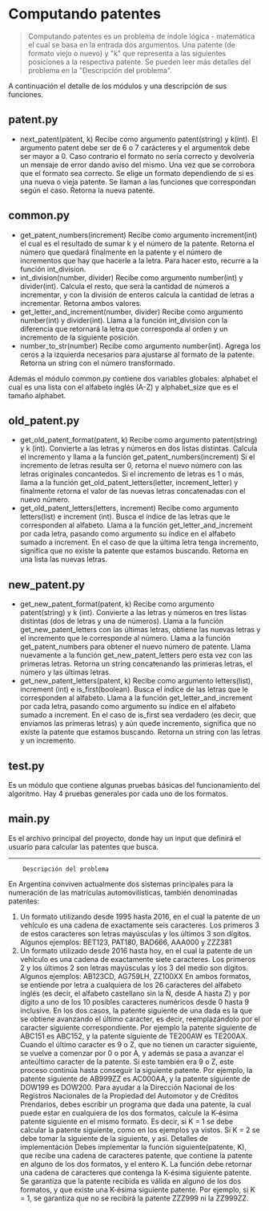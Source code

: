 # Computando patentes

> Computando patentes es un problema de 
> índole lógica - matemática el cual se basa
> en la entrada dos argumentos.
> Una patente (de formato viejo o nuevo)
> y "k" que representa a las siguientes
> posiciones  a la respectiva patente.
> Se pueden leer más detalles del problema
> en la "Descripción del problema".


A continuación el detalle de los módulos y una descripción de sus funciones. 
## patent.py

- next_patent(patent, k)
        Recibe como argumento patent(string) y k(int). 
		El argumento patent debe ser de 6 o 7 carácteres y el argumentok debe ser mayor a 0. Caso contrario el formato no sería correcto y devolvería un mensaje de error dando aviso del mismo. Una vez que se corrobora que el formato sea correcto. 
		Se elige un formato dependiendo de si es una nueva o vieja patente. Se llaman a las funciones que correspondan según el caso. Retorna la nueva patente.
## common.py

- get_patent_numbers(increment)
        Recibe como argumento increment(int) el cual es el resultado de sumar k y el número de la patente.
		Retorna el número que quedará finalmente en la patente y el número de incrementos que hay que hacerle a la letra. Para hacer esto, recurre a la función int_division.
- int_division(number, divider)
        Recibe como argumento number(int) y divider(int). 
		Calcula el resto, que será la cantidad de números a incrementar, y con la división de enteros calcula la cantidad de letras a incrementar. 
		Retorna ambos valores.
- get_letter_and_increment(number, divider)
        Recibe como argumento number(int) y divider(int). 
		Llama a la función int_division con la diferencia que retornará la letra que corresponda al orden y un incremento de la siguiente posición.
- number_to_str(number)
        Recibe como argumento number(int). 
		Agrega los ceros a la izquierda necesarios para ajustarse al formato de la patente.
		Retorna un string con el número transformado.

Además el módulo common.py contiene dos variables globales: alphabet el cual es una lista con el alfabeto inglés (A-Z) y alphabet_size que es el tamaño alphabet.

## old_patent.py

- get_old_patent_format(patent, k)
        Recibe como argumento patent(string) y k (int).
		Convierte a las letras y números en dos listas distintas.
		Calcula el incremento y llama a la función get_patent_numbers(increment)
		Si el incremento de letras resulta ser 0, retorna el nuevo número con las letras originales concantedos. Si el incremento de letras es 1 o más, llama a la función get_old_patent_letters(letter, increment_letter) y finalmente retorna el valor de las nuevas letras concatenadas con el nuevo número.
- get_old_patent_letters(letters, increment)
        Recibe como argumento letters(list) e increment (int).
		Busca el índice de las letras que le corresponden al alfabeto.
		Llama a la función get_letter_and_increment por cada letra, pasando como argumento su índice en el alfabeto sumado a increment.
		En el caso de que la última letra tenga incremento, significa que no existe la patente que estamos buscando.
		Retorna en una lista las nuevas letras.
## new_patent.py

- get_new_patent_format(patent, k)
		Recibe como argumento patent(string) y k (int).
		Convierte a las letras y números en tres listas distintas (dos de letras y una de números).
		Llama a la función get_new_patent_letters con las últimas letras, obtiene las nuevas letras y el incremento que le corresponde al número.
		Llama a la función get_patent_numbers para obtener el nuevo número de patente.
		Llama nuevamente a la función get_new_patent_letters pero esta vez con las primeras letras.
		Retorna un string concatenando las primeras letras,  el número y las últimas letras.
- get_new_patent_letters(patent, k)
		Recibe como argumento letters(list), increment (int) e is_first(boolean).
		Busca el índice de las letras que le corresponden al alfabeto.
		Llama a la función get_letter_and_increment por cada letra, pasando como argumento su índice en el alfabeto sumado a increment.
		 En el caso de is_first sea verdadero (es decir, que enviamos las primeras letras) y aún quede incremento, significa que no existe la patente que estamos buscando.
		 Retorna un string con las letras y un incremento.
## test.py
Es un módulo que contiene algunas pruebas básicas del funcionamiento del algoritmo. Hay 4 pruebas generales por cada uno de los formatos.
## main.py
Es el archivo principal del proyecto, donde hay un input que definirá el usuario para calcular las patentes que busca.
____________________________________________________________________________________________________________________________
        Descripción del problema
En Argentina conviven actualmente dos
sistemas principales para la numeración
de las matrículas automovilísticas, también denominadas patentes:
1. Un formato utilizando desde 1995
hasta 2016, en el cual la patente de un vehículo es una cadena
de exactamente seis caracteres.
Los primeros 3 de estos caracteres
son letras mayúsculas y los últimos 3 son dígitos. Algunos ejemplos:
BET123, PAT180, BAD666, AAA000
y ZZZ381
2. Un formato utilizado desde 2016
hasta hoy, en el cual la patente
de un vehículo es una cadena de
exactamente siete caracteres. Los
primeros 2 y los últimos 2 son letras mayúsculas y los 3 del medio son dígitos. Algunos ejemplos:
AB123CD, AG759LH, ZZ100XX
En ambos formatos, se entiende por
letra a cualquiera de los 26 caracteres
del alfabeto inglés (es decir, el alfabeto
castellano sin la Ñ, desde A hasta Z) y por
dígito a uno de los 10 posibles caracteres
numéricos desde 0 hasta 9 inclusive.
En los dos casos, la patente siguiente de una dada es la que se obtiene
avanzando el último caracter, es decir, reemplazándolo por el caracter siguiente
correspondiente. Por ejemplo la patente
siguiente de ABC151 es ABC152, y la patente siguiente de TE200AW es TE200AX.
Cuando el último caracter es 9 o Z, que
no tienen un caracter siguiente, se vuelve
a comenzar por 0 o por A, y además se
pasa a avanzar el anteúltimo caracter
de la patente. Si este también era 9 o
Z, este proceso continúa hasta conseguir
la siguiente patente. Por ejemplo, la patente siguiente de AB999ZZ es AC000AA,
y la patente siguiente de DOW199 es
DOW200.
Para ayudar a la Dirección Nacional de
los Registros Nacionales de la Propiedad
del Automotor y de Créditos Prendarios,
debes escribir un programa que dada una
patente, la cual puede estar en cualquiera
de los dos formatos, calcule la K-ésima
patente siguiente en el mismo formato. Es
decir, si K = 1 se debe calcular la patente
siguiente, como en los ejemplos ya vistos.
Si K = 2 se debe tomar la siguiente de la
siguiente, y así.
Detalles de implementación
Debes implementar la función
siguiente(patente, K), que recibe una
cadena de caracteres patente, que
contiene la patente en alguno de los dos
formatos, y el entero K.
La función debe retornar una cadena
de caracteres que contenga la K-ésima
siguiente patente.
Se garantiza que la patente recibida es
válida en alguno de los dos formatos, y
que existe una K-ésima siguiente patente.
Por ejemplo, si K = 1, se garantiza que
no se recibirá la patente ZZZ999 ni la
ZZ999ZZ.
